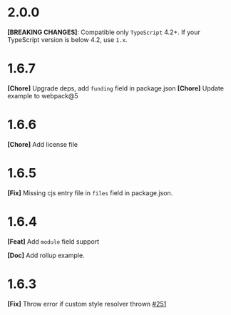# 2.0.0

**[BREAKING CHANGES]**: Compatible only `TypeScript` 4.2+. If your TypeScript version is below 4.2, use `1.x`.

# 1.6.7

**[Chore]** Upgrade deps, add `funding` field in package.json
**[Chore]** Update example to webpack@5

# 1.6.6

**[Chore]** Add license file

# 1.6.5

**[Fix]** Missing cjs entry file in `files` field in package.json.

# 1.6.4

**[Feat]** Add `module` field support

**[Doc]** Add rollup example.

# 1.6.3

**[Fix]** Throw error if custom style resolver thrown [#251](https://github.com/Brooooooklyn/ts-import-plugin/issues/251)
